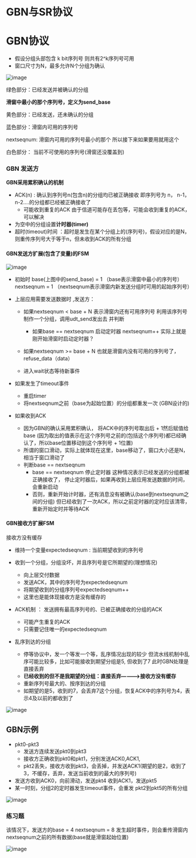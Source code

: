 

# GBN与SR协议


# GBN协议   

* 假设分组头部包含 k bit序列号  则共有2^k序列号可用  
* 窗口尺寸为N，最多允许N个分组为确认  

![image](https://user-images.githubusercontent.com/58176267/160112562-0f3bec93-e4e9-4fdb-a5ce-c9f99bdae223.png)  

绿色部分：已经发送并被确认的分组  

**滑窗中最小的那个序列号，定义为send_base**

黄色部分：已经发送，还未确认的分组

蓝色部分：滑窗内可用的序列号 

nextseqnum: 滑窗内可用的序列号最小的那个  所以接下来如果要用就用这个  

白色部分： 当前不可使用的序列号(滑窗还没覆盖到)  

### GBN 发送方


**GBN采用累积确认的机制**

* ACK(n) : 确认到序列号n(包含n)的分组均已被正确接收  即序列号为 n， n-1， n-2....的分组都已经被正确接收了 
    * 可能收到重复的ACK  由于信道可能存在丢包等，可能会收到重复的ACK，可以解决
* 为空中的分组设置**计时器(timer)**  
* 超时(timeout)时间 ：超时是发生在某个分组上的(序列号)，假设对应的是N，则重传序列号大于等于n，但未收到ACK的所有分组


#### GBN发送方扩展(包含了变量)的FSM  


![image](https://user-images.githubusercontent.com/58176267/160113849-a53ef0a9-9ea9-4dee-9bf0-9b7f580b331e.png)

* 初始时 base(上图中的send_base) = 1  （base表示滑窗中最小的序列号） nextseqnum = 1 （nextseqnum表示滑窗内新发送分组时可用的起始序列号）

* 上层应用需要发送数据时 ,发送方：
    * 如果nextseqnum < base + N  表示滑窗内还有可用序列号  利用该序列号制作一个分组，调用udt_send发出去 并判断 
        * 如果base == nextseqnum 启动定时器   nextseqnum++   实际上就是刚开始滑窗时启动定时器？  
    * 如果nextseqnum >= base + N 也就是滑窗内没有可用的序列号了，refuse_data（data）  

    * 进入wait状态等待新事件

* 如果发生了timeout事件
    * 重启timer 
    * 将nextseqnum之前（base为起始位置）的分组都重发一次   (GBN设计的)

* 如果收到ACK 
    * 因为GBN的确认采用累积确认， 将ACK中的序列号取出后 + 1然后赋值给base (因为取出的值表示在这个序列号之前的(包括这个序列号)都已经确认了，所以base位置移动到这个序列号 + 1位置)  
    * 所谓的窗口滑动，实际上就体现在这里，base移动了，窗口大小还是N，相当于窗口滑动了  
    * 判断base == nextseqnum
        *  base == nextseqnum 停止定时器   这种情况表示已经发送的分组都被正确接收了，  停止定时器后，如果再收到上层应用发送数据的时间，会重新启动
        *  否则，重新开始计时器，还有消息没有被确认(base到nextseqnum之间的分组)  但已经收到了一次ACK，所以之前定时器的定时应该清零，重新开始定时并等待ACK  



#### GBN接收方扩展FSM  

接收方没有缓存

* 维持一个变量expectedseqnum : 当前期望收到的序列号

* 收到一个分组，分组没坏，并且序列号是它所期望的(理想情况)
    * 向上层交付数据
    * 发送ACK，其中的序列号为expectedseqnum
    * 将期望收到的分组序列号expectedseqnum++ 
    * 这里也是能体现接收方是没有缓存的 

* ACK机制 ： 发送拥有最高序列号的、已被正确接收的分组的ACK  
    * 可能产生重复的ACK
    * 只需要记住唯一的expectedseqnum  

* 乱序到达的分组
    * 停等协议中，发一个等发一个等，乱序情况出现的较少 但流水线机制中乱序可能比较多，比如可能接收到期望分组是5, 但收到了7 此时GBN处理是直接丢弃
    * **已经收到的但不是我期望的分组：直接丢弃————>接收方没有缓存**  
    * 重新序列号最大的、按序到达的分组  
    * 如期望的是5，收到的7，会丢弃7这个分组，恢复ACK中的序列号为4，表示4及以前的都收到了  

![image](https://user-images.githubusercontent.com/58176267/160117660-8615d90e-1206-4778-8a10-ff5f66bead61.png)



## GBN示例  

* pkt0-pkt3  
   * 发送方连续发送pkt0到pkt3 
   * 接收方正确收到pkt0和pkt1，分别发送ACK0,ACK1, 
   * pkt2丢失，接收方收到pkt3，会丢掉，并发送ACK1(期望的是2，收到了3，不缓存，丢弃，发送当前收到的最大的序列号)  
* 发送方收到ACK0，向前滑动，发送pkt4    收到ACK1，发送pkt5  
* 某一时刻，分组2的定时器发生timeout事件，会重发 pkt2到pkt5的所有分组  

![image](https://user-images.githubusercontent.com/58176267/160118732-4ca88349-845d-4ac6-bd34-bf169cf1d4b3.png)


### 练习题  

该情况下，发送方的base = 4  nextseqnum = 8  发生超时事件，则会重传滑窗内nextseqnum之前的所有数据(base就是滑窗起始位置)

![image](https://user-images.githubusercontent.com/58176267/160118823-4ee25cf0-42f4-4312-9b76-577de0cbf77f.png)










